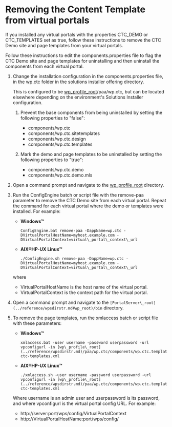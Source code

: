 # Removing the Content Template from virtual portals

If you installed any virtual portals with the properties CTC\_DEMO or CTC\_TEMPLATES set as true, follow these instructions to remove the CTC Demo site and page templates from your virtual portals.

Follow these instructions to edit the components.properties file to flag the CTC Demo site and page templates for uninstalling and then uninstall the components from each virtual portal.

1.  Change the installation configuration in the components.properties file, in the wp.ctc folder in the solutions installer offering directory.

    This is configured to be [wp\_profile\_root](../reference/wpsdirstr.md)/paa/wp.ctc, but can be located elsewhere depending on the environment's Solutions Installer configuration.

    1.  Prevent the base components from being uninstalled by setting the following properties to "false":

        -   components/wp.ctc
        -   components/wp.ctc.sitetemplates
        -   components/wp.ctc.design
        -   components/wp.ctc.templates
    2.  Mark the demo and page templates to be uninstalled by setting the following properties to "true":

        -   components/wp.ctc.demo
        -   components/wp.ctc.demo.mls
2.  Open a command prompt and navigate to the [wp\_profile\_root](../reference/wpsdirstr.md) directory.

3.  Run the ConfigEngine batch or script file with the remove-paa parameter to remove the CTC Demo site from each virtual portal. Repeat the command for each virtual portal where the demo or templates were installed. For example:

    -   **Windows™**

        ```
        ConfigEngine.bat remove-paa -DappName=wp.ctc -DVirtualPortalHostName=myhost.example.com -DVirtualPortalContext=virtual\_portal\_context\_url 
        ```

    -   **AIX®HP-UX Linux™**

        ```
        ./ConfigEngine.sh remove-paa -DappName=wp.ctc -DVirtualPortalHostName=myhost.example.com -DVirtualPortalContext=virtual\_portal\_context\_url 
        ```

    where

    -   VirtualPortalHostName is the host name of the virtual portal.
    -   VirtualPortalContext is the context path for the virtual portal.
4.  Open a command prompt and navigate to the `[PortalServer\_root](../reference/wpsdirstr.md#wp_root)/bin` directory.

5.  To remove the page templates, run the xmlaccess batch or script file with these parameters:

    -   **Windows™**

        ```
        xmlaccess.bat -user username -password userpassword -url vpconfigurl -in [wp\_profile\_root](../reference/wpsdirstr.md)/paa/wp.ctc/components/wp.ctc.templates/xmlaccess/uninstall/delete-ctc-templates.xml
        ```

    -   **AIX®HP-UX Linux™**

        ```
        ./xmlaccess.sh -user username -password userpassword -url vpconfigurl -in [wp\_profile\_root](../reference/wpsdirstr.md)/paa/wp.ctc/components/wp.ctc.templates/xmlaccess/uninstall/delete-ctc-templates.xml
        ```

    Where username is an admin user and userpassword is its password, and where vpconfigurl is the virtual portal config URL. For example:

    -   http://server:port/wps/config/VirtualPortalContext
    -   http://VirtualPortalHostName:port/wps/config/



